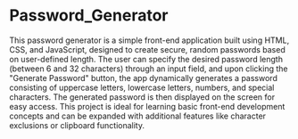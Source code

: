 # Password_Generator
This password generator is a simple front-end application built using HTML, CSS, and JavaScript, designed to create secure, random passwords based on user-defined length. The user can specify the desired password length (between 6 and 32 characters) through an input field, and upon clicking the "Generate Password" button, the app dynamically generates a password consisting of uppercase letters, lowercase letters, numbers, and special characters. The generated password is then displayed on the screen for easy access. This project is ideal for learning basic front-end development concepts and can be expanded with additional features like character exclusions or clipboard functionality.
